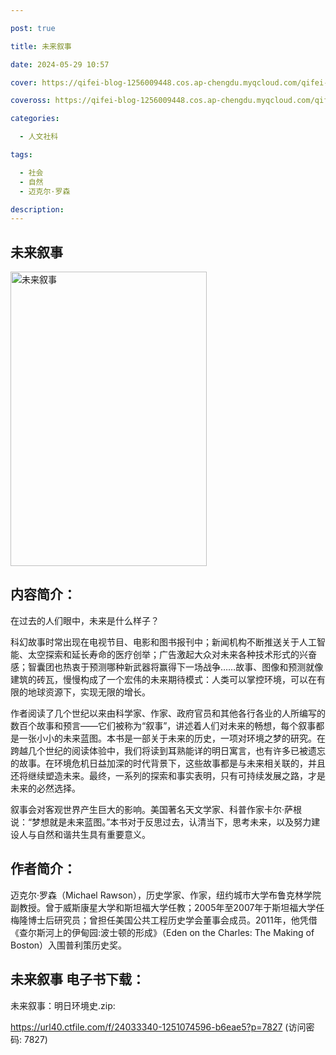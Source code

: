 ```yaml
---

post: true

title: 未来叙事

date: 2024-05-29 10:57

cover: https://qifei-blog-1256009448.cos.ap-chengdu.myqcloud.com/qifei-blog/65b1ba52871b83018ae83a76.jpg

coveross: https://qifei-blog-1256009448.cos.ap-chengdu.myqcloud.com/qifei-blog/65b1ba52871b83018ae83a76.jpg

categories:

  - 人文社科

tags:

  - 社会
  - 自然
  - 迈克尔·罗森

description:
---
```




## 未来叙事
<img alt="未来叙事 " class="aligncenter loading" data-was-processed="true" decoding="async" fetchpriority="high" height="471" src="https://qifei-blog-1256009448.cos.ap-chengdu.myqcloud.com/qifei-blog/65b1ba52871b83018ae83a76.jpg" style="cursor: zoom-in;" width="314"/>

## 内容简介：

在过去的人们眼中，未来是什么样子？

科幻故事时常出现在电视节目、电影和图书报刊中；新闻机构不断推送关于人工智能、太空探索和延长寿命的医疗创举；广告激起大众对未来各种技术形式的兴奋感；智囊团也热衷于预测哪种新武器将赢得下一场战争……故事、图像和预测就像建筑的砖瓦，慢慢构成了一个宏伟的未来期待模式：人类可以掌控环境，可以在有限的地球资源下，实现无限的增长。

作者阅读了几个世纪以来由科学家、作家、政府官员和其他各行各业的人所编写的数百个故事和预言——它们被称为“叙事”，讲述着人们对未来的畅想，每个叙事都是一张小小的未来蓝图。本书是一部关于未来的历史，一项对环境之梦的研究。在跨越几个世纪的阅读体验中，我们将读到耳熟能详的明日寓言，也有许多已被遗忘的故事。在环境危机日益加深的时代背景下，这些故事都是与未来相关联的，并且还将继续塑造未来。最终，一系列的探索和事实表明，只有可持续发展之路，才是未来的必然选择。

叙事会对客观世界产生巨大的影响。美国著名天文学家、科普作家卡尔·萨根说：“梦想就是未来蓝图。”本书对于反思过去，认清当下，思考未来，以及努力建设人与自然和谐共生具有重要意义。

## 作者简介：

迈克尔·罗森（Michael Rawson），历史学家、作家，纽约城市大学布鲁克林学院副教授。曾于威斯康星大学和斯坦福大学任教；2005年至2007年于斯坦福大学任梅隆博士后研究员；曾担任美国公共工程历史学会董事会成员。2011年，他凭借《查尔斯河上的伊甸园:波士顿的形成》（Eden on the Charles: The Making of Boston）入围普利策历史奖。

## 未来叙事 电子书下载：



未来叙事：明日环境史.zip: 

https://url40.ctfile.com/f/24033340-1251074596-b6eae5?p=7827 (访问密码: 7827)
